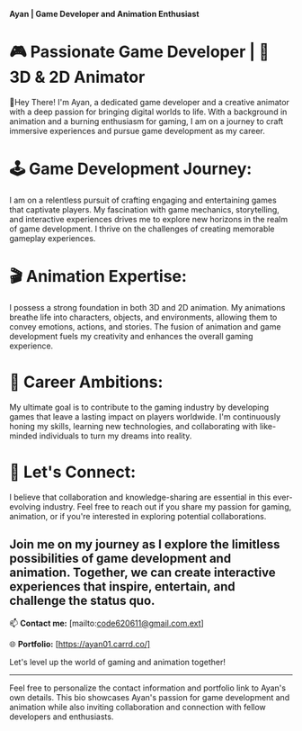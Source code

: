 **Ayan | Game Developer and Animation Enthusiast**

# **🎮 Passionate Game Developer | 🎥 3D & 2D Animator**

🌟Hey There! I'm Ayan, a dedicated game developer and a creative animator with a deep passion for bringing digital worlds to life. With a background in animation and a burning enthusiasm for gaming, I am on a journey to craft immersive experiences and pursue game development as my career.

# **🕹️ Game Development Journey:**
I am on a relentless pursuit of crafting engaging and entertaining games that captivate players. My fascination with game mechanics, storytelling, and interactive experiences drives me to explore new horizons in the realm of game development. I thrive on the challenges of creating memorable gameplay experiences.

# **🎬 Animation Expertise:**
I possess a strong foundation in both 3D and 2D animation. My animations breathe life into characters, objects, and environments, allowing them to convey emotions, actions, and stories. The fusion of animation and game development fuels my creativity and enhances the overall gaming experience.

# **🚀 Career Ambitions:**
My ultimate goal is to contribute to the gaming industry by developing games that leave a lasting impact on players worldwide. I'm continuously honing my skills, learning new technologies, and collaborating with like-minded individuals to turn my dreams into reality.

# **👾 Let's Connect:**
I believe that collaboration and knowledge-sharing are essential in this ever-evolving industry. Feel free to reach out if you share my passion for gaming, animation, or if you're interested in exploring potential collaborations.

## Join me on my journey as I explore the limitless possibilities of game development and animation. Together, we can create interactive experiences that inspire, entertain, and challenge the status quo.

📫 **Contact me:** [mailto:code620611@gmail.com.ext]

🌐 **Portfolio:** [https://ayan01.carrd.co/]

Let's level up the world of gaming and animation together!

---

Feel free to personalize the contact information and portfolio link to Ayan's own details. This bio showcases Ayan's passion for game development and animation while also inviting collaboration and connection with fellow developers and enthusiasts.
